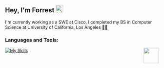 ## Hey, I'm Forrest <img src="https://user-images.githubusercontent.com/1303154/88677602-1635ba80-d120-11ea-84d8-d263ba5fc3c0.gif" width="24px" alt="hi">

I'm currently working as a SWE at Cisco. I completed my BS in Computer Science at University of California, Los Angeles :man_student:

<!-- ![My GitHub stats](https://github-readme-stats.vercel.app/api?username=forrestburton&count_private=true&theme=dark&hide=contribs,prs) -->
<!-- ![My GitHub stats](https://github-readme-stats.vercel.app/api?username=forrestburton&show_icons=true&theme=tokyonight) -->
<!-- ![Languages](https://github-readme-stats.vercel.app/api/top-langs/?username=forrestburton&layout=compact) -->

<!-- ![Forrest's wakatime stats](https://github-readme-stats.vercel.app/api/wakatime?username=@forrestburton)  -->
<!-- **What I'm listening to:** <br/>
[![spotify-github-profile](https://spotify-github-profile.vercel.app/api/view?uid=c0535e3k72rqn7nfqvfm1kv7v&cover_image=true&theme=novatorem)](https://github.com/kittinan/spotify-github-profile)
-->
<!-- [Forrests's wakatime stats](https://wakatime.com/share/@forrestburton/44f5e53d-e3ec-4ce9-8fc6-6b56b28c19ff.svg)  -->

### Languages and Tools:

[![My Skills](https://skillicons.dev/icons?i=java,aws,terraform,python,docker,sql)](https://skillicons.dev)
<img align='right' src="https://media.giphy.com/media/mGcNjsfWAjY5AEZNw6/giphy.gif" width="50">
